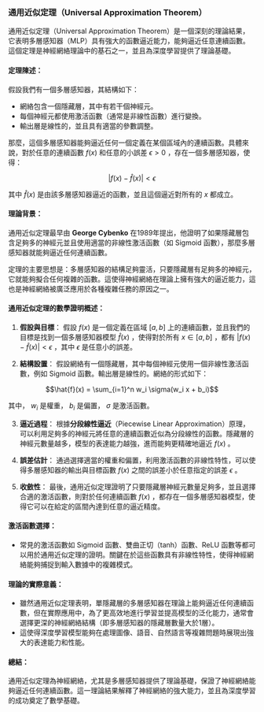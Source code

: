 ### 通用近似定理（Universal Approximation Theorem）

通用近似定理（Universal Approximation Theorem）是一個深刻的理論結果，它表明多層感知器（MLP）具有強大的函數逼近能力，能夠逼近任意連續函數。這個定理是神經網絡理論中的基石之一，並且為深度學習提供了理論基礎。

#### 定理陳述：

假設我們有一個多層感知器，其結構如下：
- 網絡包含一個隱藏層，其中有若干個神經元。
- 每個神經元都使用激活函數（通常是非線性函數）進行變換。
- 輸出層是線性的，並且具有適當的參數調整。

那麼，這個多層感知器能夠逼近任何一個定義在某個區域內的連續函數。具體來說，對於任意的連續函數  $`f(x)`$  和任意的小誤差  $`\epsilon > 0`$ ，存在一個多層感知器，使得：


```math
| f(x) - \hat{f}(x) | < \epsilon
```


其中  $`\hat{f}(x)`$  是由該多層感知器逼近的函數，並且這個逼近對所有的  $`x`$  都成立。

#### 理論背景：
通用近似定理最早由 **George Cybenko** 在1989年提出，他證明了如果隱藏層包含足夠多的神經元並且使用適當的非線性激活函數（如 Sigmoid 函數），那麼多層感知器就能夠逼近任何連續函數。

定理的主要思想是：多層感知器的結構足夠靈活，只要隱藏層有足夠多的神經元，它就能夠擬合任何複雜的函數。這使得神經網絡在理論上擁有強大的逼近能力，這也是神經網絡被廣泛應用於各種複雜任務的原因之一。

#### 通用近似定理的數學證明概述：

1. **假設與目標**：
   假設  $`f(x)`$  是一個定義在區域  $`[a, b]`$  上的連續函數，並且我們的目標是找到一個多層感知器模型  $`\hat{f}(x)`$ ，使得對於所有  $`x \in [a, b]`$ ，都有  $`|f(x) - \hat{f}(x)| < \epsilon`$ ，其中  $`\epsilon`$  是任意小的誤差。

2. **結構設置**：
   假設網絡有一個隱藏層，其中每個神經元使用一個非線性激活函數，例如 Sigmoid 函數。輸出層是線性的。網絡的形式如下：

   
```math
\hat{f}(x) = \sum_{i=1}^n w_i \sigma(w_i x + b_i)
```


   其中， $`w_i`$  是權重， $`b_i`$  是偏置， $`\sigma`$  是激活函數。

3. **逼近過程**：
   根據**分段線性逼近**（Piecewise Linear Approximation）原理，可以利用足夠多的神經元將任意的連續函數近似為分段線性的函數。隱藏層的神經元數量越多，模型的表達能力越強，進而能夠更精確地逼近  $`f(x)`$ 。

4. **誤差估計**：
   通過選擇適當的權重和偏置，利用激活函數的非線性特性，可以使得多層感知器的輸出與目標函數  $`f(x)`$  之間的誤差小於任意指定的誤差  $`\epsilon`$ 。

5. **收斂性**：
   最後，通用近似定理證明了只要隱藏層神經元數量足夠多，並且選擇合適的激活函數，則對於任何連續函數  $`f(x)`$ ，都存在一個多層感知器模型，使得它可以在給定的區間內達到任意的逼近精度。

#### 激活函數選擇：
- 常見的激活函數如 Sigmoid 函數、雙曲正切（tanh）函數、ReLU 函數等都可以用於通用近似定理的證明。關鍵在於這些函數具有非線性特性，使得神經網絡能夠捕捉到輸入數據中的複雜模式。

#### 理論的實際意義：
- 雖然通用近似定理表明，單隱藏層的多層感知器在理論上能夠逼近任何連續函數，但在實際應用中，為了更高效地進行學習並提高模型的泛化能力，通常會選擇更深的神經網絡結構（即多層感知器的隱藏層數量大於1層）。
- 這使得深度學習模型能夠在處理圖像、語音、自然語言等複雜問題時展現出強大的表達能力和性能。

#### 總結：
通用近似定理為神經網絡，尤其是多層感知器提供了理論基礎，保證了神經網絡能夠逼近任何連續函數。這一理論結果解釋了神經網絡的強大能力，並且為深度學習的成功奠定了數學基礎。
